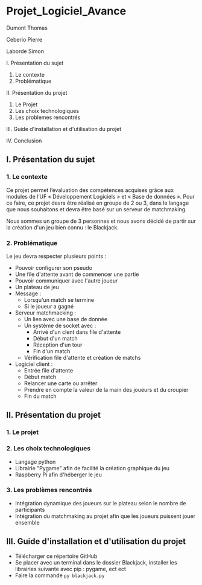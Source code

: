 # Projet_Logiciel_Avance
Dumont Thomas

Ceberio Pierre

Laborde Simon

I. Présentation du sujet

1. Le contexte
2. Problématique

II. Présentation du projet

1. Le Projet
2. Les choix technologiques
3. Les problemes rencontrés

III. Guide d'installation et d'utilisation du projet

IV. Conclusion


## I. Présentation du sujet    
### 1. Le contexte

Ce projet permet l’évaluation des compétences acquises grâce aux modules de l’UF
« Développement Logiciels » et « Base de données ». Pour ce faire, ce projet devra être réalisé
en groupe de 2 ou 3, dans le langage que nous souhaitons et devra être basé sur un serveur de matchmaking.

Nous sommes un groupe de 3 personnes et nous avons décidé de partir sur la création d'un jeu bien connu : le Blackjack.

### 2. Problématique

Le jeu devra respecter plusieurs points :

* Pouvoir configurer son pseudo
* Une file d'attente avant de commencer une partie
* Pouvoir communiquer avec l'autre joueur
* Un plateau de jeu
* Message :
    * Lorsqu'un match se termine
    * Si le joueur a gagné
* Serveur matchmacking :
  * Un lien avec une base de donnée
  * Un système de socket avec :
    * Arrivé d'un clent dans file d'attente
    * Début d'un match
    * Réception d'un tour
    * Fin d'un match
  * Vérification file d'attente et création de matchs
* Logiciel client :
    * Entrée file d'attente
    * Début match
    * Relancer une carte ou arrêter
    * Prendre en compte la valeur de la main des joueurs et du croupier
    * Fin du match

## II. Présentation du projet
### 1. Le projet

### 2. Les choix technologiques

* Langage python
* Librairie "Pygame" afin de facilité la création graphique du jeu
* Raspberry Pi afin d'héberger le jeu

### 3. Les problèmes rencontrés

* Intégration dynamique des joueurs sur le plateau selon le nombre de participants
* Intégration du matchmaking au projet afin que les joueurs puissent jouer ensemble

## III. Guide d'installation et d'utilisation du projet

* Télécharger ce répertoire GitHub
* Se placer avec un terminal dans le dossier Blackjack, installer les librairies suivante avec pip : pygame, ect ect
* Faire la commande `py blackjack.py`
